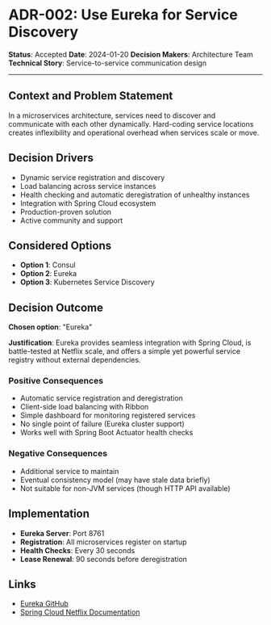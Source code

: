 # ADR-002: Use Eureka for Service Discovery

**Status**: Accepted
**Date**: 2024-01-20
**Decision Makers**: Architecture Team
**Technical Story**: Service-to-service communication design

---

## Context and Problem Statement

In a microservices architecture, services need to discover and communicate with each other dynamically. Hard-coding service locations creates inflexibility and operational overhead when services scale or move.

## Decision Drivers

- Dynamic service registration and discovery
- Load balancing across service instances
- Health checking and automatic deregistration of unhealthy instances
- Integration with Spring Cloud ecosystem
- Production-proven solution
- Active community and support

## Considered Options

- **Option 1**: Consul
- **Option 2**: Eureka
- **Option 3**: Kubernetes Service Discovery

## Decision Outcome

**Chosen option**: "Eureka"

**Justification**: Eureka provides seamless integration with Spring Cloud, is battle-tested at Netflix scale, and offers a simple yet powerful service registry without external dependencies.

### Positive Consequences

- Automatic service registration and deregistration
- Client-side load balancing with Ribbon
- Simple dashboard for monitoring registered services
- No single point of failure (Eureka cluster support)
- Works well with Spring Boot Actuator health checks

### Negative Consequences

- Additional service to maintain
- Eventual consistency model (may have stale data briefly)
- Not suitable for non-JVM services (though HTTP API available)

## Implementation

- **Eureka Server**: Port 8761
- **Registration**: All microservices register on startup
- **Health Checks**: Every 30 seconds
- **Lease Renewal**: 90 seconds before deregistration

## Links

- [Eureka GitHub](https://github.com/Netflix/eureka)
- [Spring Cloud Netflix Documentation](https://spring.io/projects/spring-cloud-netflix)
